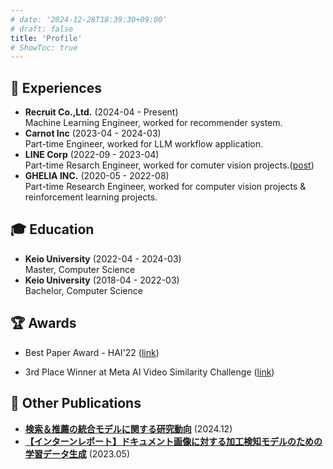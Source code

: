 ```yaml
---
# date: '2024-12-28T18:39:30+09:00'
# draft: false
title: 'Profile'
# ShowToc: true
---
```



## 💼 Experiences
- **Recruit Co.,Ltd.** (2024-04 - Present)  
  Machine Learning Engineer, worked for recommender system.
- **Carnot Inc** (2023-04 - 2024-03)  
  Part-time Engineer, worked for LLM workflow application.
- **LINE Corp** (2022-09 - 2023-04)  
  Part-time Resarch Engineer, worked for comuter vision projects.([post](https://engineering.linecorp.com/ja/blog/training-data-generation-for-processing-detection-model-for-document-images))
- **GHELIA INC.** (2020-05 - 2022-08)  
  Part-time Research Engineer, worked for computer vision projects & reinforcement learning projects.

## 🎓 Education
- **Keio University** (2022-04 - 2024-03)  
Master, Computer Science
- **Keio University** (2018-04 - 2022-03)  
Bachelor, Computer Science

## 🏆 Awards
- Best Paper Award - HAI'22
([link](https://hai-conference.net/hai2022/2023/01/02/hai-2022-awards/))

- 3rd Place Winner at Meta AI Video Similarity Challenge
([link](https://www.drivendata.org/competitions/101/meta-video-similarity-descriptor/leaderboard/))



## 📝 Other Publications
- [**検索＆推薦の統合モデルに関する研究動向**](https://blog.recruit.co.jp/data/articles/yomujiro_part2/) (2024.12)
- [**【インターンレポート】ドキュメント画像に対する加工検知モデルのための学習データ生成**](https://engineering.linecorp.com/ja/blog/training-data-generation-for-processing-detection-model-for-document-images) (2023.05)
